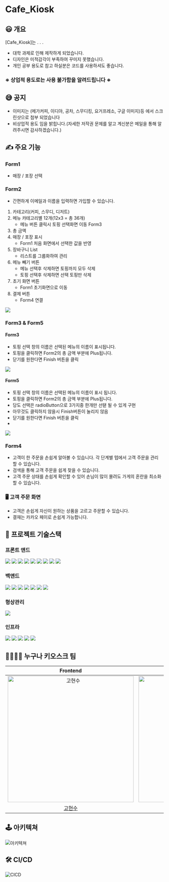 # Cafe_Kiosk

## 😃 개요

[Cafe_Kiosk]는 . . .

- 대학 과제로 인해 제작하게 되었습니다.
- 디자인은 미적감각이 부족하여 꾸미지 못했습니다.
- 개인 공부 용도로 참고 하실분은 코드를 사용하셔도 좋습니다.
### ※ 상업적 용도로는 사용 불가함을 알려드립니다 ※

## 😅 공지
- 이미지는 (메가커피, 이디야, 공차, 스무디킹, 요거프레소, 구글 이미지)등 에서 스크린샷으로 첨부 되었습니다
- 비상업적 용도 임을 밝힙니다.(자세한 저작권 문제를 알고 계신분은 메일을 통해 알려주시면 감사하겠습니다.)

## ✍️ 주요 기능

### Form1
- 매장 / 포장 선택

### Form2
- 간편하게 이메일과 이름을 입력하면 가입할 수 있습니다.
1. 카테고리(커피, 스무디, 디저트)
2. 메뉴 카테고리별 12개(12x3 = 총 36개)
   - 메뉴 버튼 클릭시 토핑 선택화면 이동 Form3
4. 총 금액
5. 매장 / 포장 표시
   - Form1 처음 화면에서 선택한 값을 반영
7. 장바구니 List
   - 리스트를 그룹화하여 관리
8. 메뉴 빼기 버튼
   - 메뉴 선택후 삭제하면 토핑까지 모두 삭제
   - 토핑 선택후 삭제하면 선택 토핑만 삭제
9. 초기 화면 버튼
   - Form1 초기화면으로 이동
11. 결제 버튼
    - Form4 연결

<p align="left">
  <img src="https://github.com/lola161385/KioskCafe/assets/35729214/a7d94646-3ad7-46b0-b162-b46e0ae702e7">
</p>

### Form3 & Form5
#### Form3
- 토핑 선택 창의 이름은 선택된 메뉴의 이름이 표시됩니다.
- 토핑을 클릭하면 Form2의 총 금액 부분에 Plus됩니다.
- 닫기를 원한다면 Finish 버튼을 클릭
<p align="left">
  <img src="https://github.com/lola161385/KioskCafe/assets/35729214/659777c1-b791-4ef7-8d6a-8582a8b9d7d6">
</p>

#### Form5
- 토핑 선택 창의 이름은 선택된 메뉴의 이름이 표시 됩니다.
- 토핑을 클릭하면 Form2의 총 금액 부분에 Plus됩니다.
- 당도 선택은 radioButton으로 3가지중 한개만 선탣 될 수 있게 구현
- 아무것도 클릭하지 않을시 Finish버튼이 눌리지 않음
- 닫기를 원한다면 Finish 버튼을 클릭
- 
<p align="left">
  <img src="https://github.com/lola161385/KioskCafe/assets/35729214/b3d4ac45-1987-49c6-aac8-ab3fc893f9ab">
</p>

### Form4

- 고객이 한 주문을 손쉽게 알아볼 수 있습니다. 각 단계별 텝에서 고객 주문을 관리 할 수 있습니다.
- 검색을 통해 고객 주문을 쉽게 찾을 수 있습니다.
- 고객 주문 상태를 손쉽게 확인할 수 있어 손님이 많이 몰려도 가게의 혼란을 최소화할 수 있습니다.

### 🖥 고객 주문 화면

- 고객은 손쉽게 자신이 원하는 상품을 고르고 주문할 수 있습니다.
- 결재는 카카오 페이로 손쉽게 가능합니다.

## 📀 프로젝트 기술스택

### 프론트 앤드

<img src="https://img.shields.io/badge/React-61DAFB?style=for-the-badge&logo=React&logoColor=white" />&nbsp;<img src="https://img.shields.io/badge/TypeScript-3178C6?style=for-the-badge&logo=TypeScript&logoColor=white" />
<img src="https://img.shields.io/badge/React Query-FF4154?style=for-the-badge&logo=React Query&logoColor=white" />&nbsp;<img src="https://img.shields.io/badge/Recoil-1414A0?style=for-the-badge&logo=Recoil&logoColor=white" />
<img src="https://img.shields.io/badge/FramerMotion-0055FF?style=for-the-badge&logo=Framer&logoColor=white" />&nbsp;<img src="https://img.shields.io/badge/StyledComponents-DB7093?style=for-the-badge&logo=Framer&logoColor=white" />&nbsp;<img src="https://img.shields.io/badge/Code gen-FAFAFA?style=for-the-badge&logo=Code gen&logoColor=white" />&nbsp;<img src="https://img.shields.io/badge/GraphQL-E10098?style=for-the-badge&logo=GraphQL&logoColor=white" />&nbsp;<img src="https://img.shields.io/badge/ReactHookForm-DB7093?style=for-the-badge&logo=ReactHookForm&logoColor=white" />

### 백앤드

<img src="https://img.shields.io/badge/NestJS-E0234E?style=for-the-badge&logo=NestJS&logoColor=white" />&nbsp;<img src="https://img.shields.io/badge/TypeScript-3178C6?style=for-the-badge&logo=TypeScript&logoColor=white" />&nbsp;<img src="https://img.shields.io/badge/jwt-3178C6?style=for-the-badge&logo=jwt&logoColor=white" />&nbsp;<img src="https://img.shields.io/badge/MySQL-4479A1?style=for-the-badge&logo=MySQL&logoColor=white" />&nbsp;<img src="https://img.shields.io/badge/GraphQL-E10098?style=for-the-badge&logo=GraphQL&logoColor=white" />&nbsp;<img src="https://img.shields.io/badge/Node.js 16.x-339933?style=for-the-badge&logo=Node.js&logoColor=white" />&nbsp;<img src="https://img.shields.io/badge/typeorm-262627?style=for-the-badge&logo=typeorm&logoColor=white" />

### 형상관리

<img src="https://img.shields.io/badge/Git-F05032?style=for-the-badge&logo=Git&logoColor=white">

### 인프라

<img src="https://img.shields.io/badge/Amazon EC2-FF9900?style=for-the-badge&logo=Amazon EC2&logoColor=white" />&nbsp;<img src="https://img.shields.io/badge/Amazon S3-569A31?style=for-the-badge&logo=Amazon S3&logoColor=white" />&nbsp;<img src="https://img.shields.io/badge/Ubuntu 20.x-E95420?style=for-the-badge&logo=Ubuntu&logoColor=white" />&nbsp;<img src="https://img.shields.io/badge/NGINX-009639?style=for-the-badge&logo=NGINX&logoColor=white" />&nbsp;<img src="https://img.shields.io/badge/GitHub Actions-2088FF?style=for-the-badge&logo=GitHub Actions&logoColor=white">

## 👨‍👩‍👧‍👧 누구나 키오스크 팀

|                                          Frontend                                          |                                          Frontend                                          |                                          Backend                                           |                                          Backend                                           |
| :----------------------------------------------------------------------------------------: | :----------------------------------------------------------------------------------------: | :----------------------------------------------------------------------------------------: | :----------------------------------------------------------------------------------------: |
| <img src="https://avatars.githubusercontent.com/u/44064122?v=4" width=400px alt="고현수"/> | <img src="https://avatars.githubusercontent.com/u/95143138?v=4" width=400px alt="조서연"/> | <img src="https://avatars.githubusercontent.com/u/39974627?v=4" width=400px alt="정선교"/> | <img src="https://avatars.githubusercontent.com/u/56436283?v=4" width=400px alt="조민수"/> |
|                            [고현수](https://github.com/movie42)                            |                            [조서연](https://github.com/sycho09)                            |                           [정선교](https://github.com/tjsry0466)                           |                          [조민수](https://github.com/minsoo0715)                           |

## 🕹 아키텍쳐

![아키텍쳐](https://user-images.githubusercontent.com/44064122/180215835-3dc96d91-f7cb-4638-ae55-4e851a4d481c.png)

## 🛠 CI/CD

![CICD](https://user-images.githubusercontent.com/44064122/180215824-6e7a9b14-f44f-493e-97c2-251092bb4769.png)
